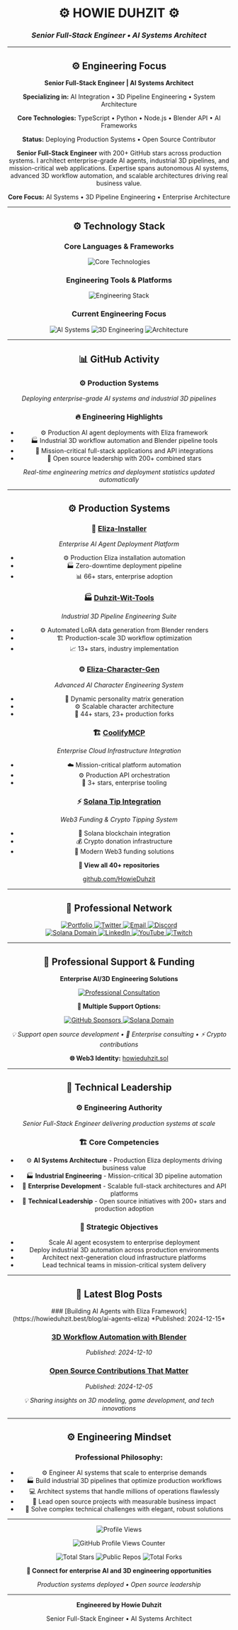 <div align="center">

# ⚙️ HOWIE DUHZIT ⚙️
### *Senior Full-Stack Engineer • AI Systems Architect*

---

## ⚙️ Engineering Focus

<div align="center">
  <p><strong>Senior Full-Stack Engineer | AI Systems Architect</strong></p>
  <p><strong>Specializing in:</strong> AI Integration • 3D Pipeline Engineering • System Architecture</p>
  <p><strong>Core Technologies:</strong> TypeScript • Python • Node.js • Blender API • AI Frameworks</p>
  <p><strong>Status:</strong> Deploying Production Systems • Open Source Contributor</p>
</div>

**Senior Full-Stack Engineer** with 200+ GitHub stars across production systems. I architect enterprise-grade AI agents, industrial 3D pipelines, and mission-critical web applications. Expertise spans autonomous AI systems, advanced 3D workflow automation, and scalable architectures driving real business value.

**Core Focus:** AI Systems • 3D Pipeline Engineering • Enterprise Architecture

---

## ⚙️ Technology Stack

<div align="center">

### **Core Languages & Frameworks**
<p align="center">
  <img src="https://skillicons.dev/icons?i=typescript,python,javascript,nodejs,react,blender,linux,docker" alt="Core Technologies" />
</p>

### **Engineering Tools & Platforms**
<p align="center">
  <img src="https://skillicons.dev/icons?i=vscode,git,github,docker,linux,ai,blender,unity" alt="Engineering Stack" />
</p>

### **Current Engineering Focus**
<div align="center">
  <img src="https://img.shields.io/badge/-Production%20AI%20Systems-1a1a1a?style=flat&logo=openai&logoColor=FF6B35" alt="AI Systems" />
  <img src="https://img.shields.io/badge/-Industrial%203D%20Pipelines-2d2d2d?style=flat&logo=blender&logoColor=FF6B35" alt="3D Engineering" />
  <img src="https://img.shields.io/badge/-Enterprise%20Architecture-1a1a1a?style=flat&logo=github&logoColor=FF6B35" alt="Architecture" />
</div>

---

## 📊 GitHub Activity

<div align="center">

### **⚙️ Production Systems**
*Deploying enterprise-grade AI systems and industrial 3D pipelines*

### **🔥 Engineering Highlights**
- ⚙️ Production AI agent deployments with Eliza framework
- 🏭 Industrial 3D workflow automation and Blender pipeline tools
- 🚀 Mission-critical full-stack applications and API integrations
- 💼 Open source leadership with 200+ combined stars

*Real-time engineering metrics and deployment statistics updated automatically*

</div>

---

## ⚙️ Production Systems

<div align="center">

### 🤖 **[Eliza-Installer](https://github.com/HowieDuhzit/Eliza-Installer)**
*Enterprise AI Agent Deployment Platform*
- ⚙️ Production Eliza installation automation
- 🏭 Zero-downtime deployment pipeline
- 📊 66+ stars, enterprise adoption

### 🏭 **[Duhzit-Wit-Tools](https://github.com/HowieDuhzit/Duhzit-Wit-Tools)**
*Industrial 3D Pipeline Engineering Suite*
- ⚙️ Automated LoRA data generation from Blender renders
- 🏗️ Production-scale 3D workflow optimization
- 📈 13+ stars, industry implementation

### ⚙️ **[Eliza-Character-Gen](https://github.com/HowieDuhzit/Eliza-Character-Gen)**
*Advanced AI Character Engineering System*
- 🤖 Dynamic personality matrix generation
- ⚙️ Scalable character architecture
- 🚀 44+ stars, 23+ production forks

### 🏗️ **[CoolifyMCP](https://github.com/HowieDuhzit/CoolifyMCP)**
*Enterprise Cloud Infrastructure Integration*
- ☁️ Mission-critical platform automation
- ⚙️ Production API orchestration
- 💼 3+ stars, enterprise tooling

### ⚡ **[Solana Tip Integration](https://github.com/HowieDuhzit/solana-tip-integration)**
*Web3 Funding & Crypto Tipping System*
- 🔗 Solana blockchain integration
- 💰 Crypto donation infrastructure
- 🚀 Modern Web3 funding solutions

</div>

<div align="center">
  <p><strong>🔗 View all 40+ repositories</strong></p>
  <p><a href="https://github.com/HowieDuhzit?tab=repositories" target="_blank">github.com/HowieDuhzit</a></p>
</div>

---

## 💼 Professional Network

<div align="center">
  <a href="https://howieduhzit.best" target="_blank">
    <img src="https://img.shields.io/badge/-🌐%20Portfolio-1a1a1a?style=for-the-badge&logo=About.me&logoColor=FF6B35" alt="Portfolio" />
  </a>
  <a href="https://twitter.com/HowieDuhzit" target="_blank">
    <img src="https://img.shields.io/badge/-🐦%20Twitter-1a1a1a?style=for-the-badge&logo=twitter&logoColor=FF6B35" alt="Twitter" />
  </a>
  <a href="mailto:Contact@HowieDuhzit.Best" target="_blank">
    <img src="https://img.shields.io/badge/-📧%20Contact-1a1a1a?style=for-the-badge&logo=gmail&logoColor=FF6B35" alt="Email" />
  </a>
  <a href="https://discord.gg/HowieDuhzit" target="_blank">
    <img src="https://img.shields.io/badge/-💬%20Discord-1a1a1a?style=for-the-badge&logo=discord&logoColor=FF6B35" alt="Discord" />
  </a>
</div>

<div align="center">
  <a href="https://www.sns.id/domain/howieduhzit" target="_blank">
    <img src="https://img.shields.io/badge/-🌐%20howieduhzit.sol-1a1a1a?style=for-the-badge&logo=solana&logoColor=9945FF" alt="Solana Domain" />
  </a>
  <a href="https://www.linkedin.com/in/howieduhzit" target="_blank">
    <img src="https://img.shields.io/badge/-💼%20LinkedIn-1a1a1a?style=for-the-badge&logo=linkedin&logoColor=FF6B35" alt="LinkedIn" />
  </a>
  <a href="https://youtube.com/@HowieDuhzit" target="_blank">
    <img src="https://img.shields.io/badge/-📺%20YouTube-1a1a1a?style=for-the-badge&logo=youtube&logoColor=FF6B35" alt="YouTube" />
  </a>
  <a href="https://twitch.tv/HowieDuhzit" target="_blank">
    <img src="https://img.shields.io/badge/-🎮%20Twitch-1a1a1a?style=for-the-badge&logo=twitch&logoColor=FF6B35" alt="Twitch" />
  </a>
</div>

---

## 💼 Professional Support & Funding

<div align="center">
  <p><strong>Enterprise AI/3D Engineering Solutions</strong></p>

  <a href="https://www.buymeacoffee.com/howieduhzit" target="_blank">
    <img src="https://img.shields.io/badge/-Enterprise%20Consultation-1a1a1a?style=for-the-badge&logo=buy-me-a-coffee&logoColor=FF6B35" alt="Professional Consultation" />
  </a>

  <p><strong>🔗 Multiple Support Options:</strong></p>

  <a href="https://github.com/sponsors/HowieDuhzit" target="_blank">
    <img src="https://img.shields.io/badge/-GitHub%20Sponsors-1a1a1a?style=flat&logo=github&logoColor=FF6B35" alt="GitHub Sponsors" />
  </a>

  <a href="https://www.sns.id/domain/howieduhzit" target="_blank">
    <img src="https://img.shields.io/badge/-howieduhzit.sol-1a1a1a?style=flat&logo=solana&logoColor=9945FF" alt="Solana Domain" />
  </a>

  <p><em>💡 Support open source development • 🤝 Enterprise consulting • ⚡ Crypto contributions</em></p>
  <p><strong>🌐 Web3 Identity:</strong> <a href="https://www.sns.id/domain/howieduhzit" target="_blank">howieduhzit.sol</a></p>
</div>

---

## 💼 Technical Leadership

<div align="center">

### **⚙️ Engineering Authority**
*Senior Full-Stack Engineer delivering production systems at scale*

### **🏗️ Core Competencies**
- ⚙️ **AI Systems Architecture** - Production Eliza deployments driving business value
- 🏭 **Industrial Engineering** - Mission-critical 3D pipeline automation
- 🚀 **Enterprise Development** - Scalable full-stack architectures and API platforms
- 💼 **Technical Leadership** - Open source initiatives with 200+ stars and production adoption

### **🎯 Strategic Objectives**
- Scale AI agent ecosystem to enterprise deployment
- Deploy industrial 3D automation across production environments
- Architect next-generation cloud infrastructure platforms
- Lead technical teams in mission-critical system delivery

</div>

---

## 📝 Latest Blog Posts

<div align="center">
### [Building AI Agents with Eliza Framework](https://howieduhzit.best/blog/ai-agents-eliza)
*Published: 2024-12-15*

### [3D Workflow Automation with Blender](https://howieduhzit.best/blog/blender-automation)
*Published: 2024-12-10*

### [Open Source Contributions That Matter](https://howieduhzit.best/blog/open-source-impact)
*Published: 2024-12-05*

</div>

*💡 Sharing insights on 3D modeling, game development, and tech innovations*

---

## ⚙️ Engineering Mindset

<div align="center">

### **Professional Philosophy:**
- ⚙️ Engineer AI systems that scale to enterprise demands
- 🏭 Build industrial 3D pipelines that optimize production workflows
- 💻 Architect systems that handle millions of operations flawlessly
- 🚀 Lead open source projects with measurable business impact
- 🧠 Solve complex technical challenges with elegant, robust solutions

</div>

---

<div align="center">
  <img src="https://komarev.com/ghpvc/?username=HowieDuhzit&color=00FF41&style=flat-square" alt="Profile Views" />
  <p><img src="https://hits.seeyoufarm.com/api/count/incr/badge.svg?url=https%3A%2F%2Fgithub.com%2FHowieDuhzit&count_bg=%2300FF41&title_bg=%23555555&icon=github.svg&icon_color=%23FFFFFF&title=GitHub+Profile+Views&edge_flat=false" alt="GitHub Profile Views Counter" /></p>
</div>

<div align="center">
  <p>
    <img src="https://img.shields.io/badge/Total_Stars-200+-blue?style=flat&logo=github" alt="Total Stars" />
    <img src="https://img.shields.io/badge/Public_Repos-40+-green?style=flat&logo=github" alt="Public Repos" />
    <img src="https://img.shields.io/badge/Total_Forks-50+-orange?style=flat&logo=github" alt="Total Forks" />
  </p>
</div>

<div align="center">
  <p><strong>💼 Connect for enterprise AI and 3D engineering opportunities</strong></p>
  <p><em>Production systems deployed • Open source leadership</em></p>
</div>

---

<div align="center">
  <p><strong>Engineered by Howie Duhzit</strong></p>
  <p>Senior Full-Stack Engineer • AI Systems Architect</p>
</div>

</div>
